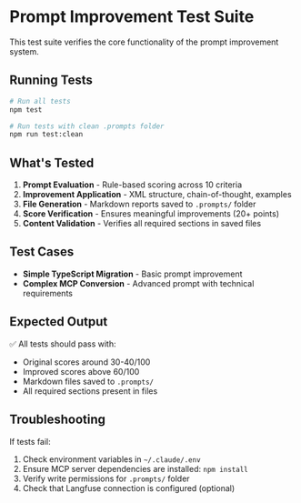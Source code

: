 # Prompt Improvement Test Suite

This test suite verifies the core functionality of the prompt improvement system.

## Running Tests

```bash
# Run all tests
npm test

# Run tests with clean .prompts folder
npm run test:clean
```

## What's Tested

1. **Prompt Evaluation** - Rule-based scoring across 10 criteria
2. **Improvement Application** - XML structure, chain-of-thought, examples
3. **File Generation** - Markdown reports saved to `.prompts/` folder
4. **Score Verification** - Ensures meaningful improvements (20+ points)
5. **Content Validation** - Verifies all required sections in saved files

## Test Cases

- **Simple TypeScript Migration** - Basic prompt improvement
- **Complex MCP Conversion** - Advanced prompt with technical requirements

## Expected Output

✅ All tests should pass with:
- Original scores around 30-40/100
- Improved scores above 60/100
- Markdown files saved to `.prompts/`
- All required sections present in files

## Troubleshooting

If tests fail:

1. Check environment variables in `~/.claude/.env`
2. Ensure MCP server dependencies are installed: `npm install`
3. Verify write permissions for `.prompts/` folder
4. Check that Langfuse connection is configured (optional)